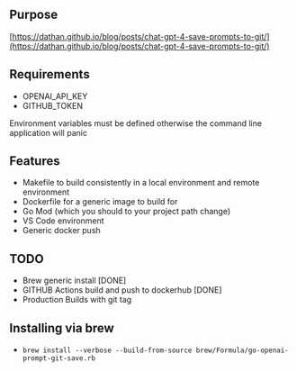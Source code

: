 ## Purpose

[https://dathan.github.io/blog/posts/chat-gpt-4-save-prompts-to-git/](https://dathan.github.io/blog/posts/chat-gpt-4-save-prompts-to-git/)

## Requirements 

* OPENAI_API_KEY
* GITHUB_TOKEN

Environment variables must be defined otherwise the command line application will panic

## Features
* Makefile to build consistently in a local environment and remote environment
* Dockerfile for a generic image to build for 
* Go Mod (which you should to your project path change)
* VS Code environment
* Generic docker push

## TODO
* Brew generic install [DONE]
* GITHUB Actions build and push to dockerhub [DONE]
* Production Builds with git tag

## Installing via brew
* `brew install --verbose --build-from-source brew/Formula/go-openai-prompt-git-save.rb`
